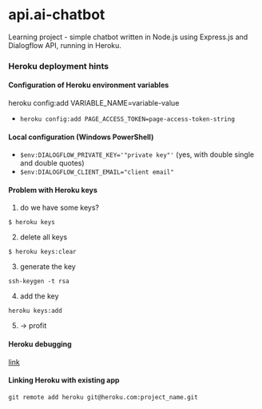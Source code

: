 # api.ai-chatbot

Learning project - simple chatbot written in Node.js using Express.js and Dialogflow API, running in Heroku.

### Heroku deployment hints

#### Configuration of Heroku environment variables
heroku config:add VARIABLE_NAME=variable-value
 - `heroku config:add PAGE_ACCESS_TOKEN=page-access-token-string`

#### Local configuration (Windows PowerShell)
 - `$env:DIALOGFLOW_PRIVATE_KEY='"private key"'` (yes, with double single and double quotes)
 - `$env:DIALOGFLOW_CLIENT_EMAIL="client email"`

#### Problem with Heroku keys
1. do we have some keys?
```
$ heroku keys
```
2. delete all keys
```
$ heroku keys:clear
```
3. generate the key
```
ssh-keygen -t rsa
```
4. add the key
```
heroku keys:add
```
5. -> profit

#### Heroku debugging
[link](https://stackoverflow.com/questions/38568917/how-could-i-debug-a-node-js-app-deploy-on-heroku)

#### Linking Heroku with existing app
```
git remote add heroku git@heroku.com:project_name.git
```